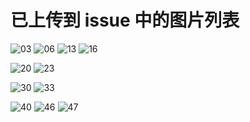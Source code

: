 <!--
 * @Description: 已经存在issue中的图片地址
 * @Author: xiehuaqiang
 * @FilePath: \kaka-img-repo\img\funny\HAS_IN_ISSUE.md
 * @Date: 2021-08-01 00:02:09
 * @LastEditTime: 2021-08-01 00:37:11
-->

# 已上传到 issue 中的图片列表

![03](https://user-images.githubusercontent.com/24952644/127745730-8c5c289e-fea2-410a-b898-f9f63a8db343.jpg)
![06](https://user-images.githubusercontent.com/24952644/127745681-9f310dea-2311-4a1d-9ecb-3926dd992932.jpg)
![13](https://user-images.githubusercontent.com/24952644/127745945-1c50d845-d10c-4042-b683-78cab7e73e52.jpg)
![16](https://user-images.githubusercontent.com/24952644/127745696-0a945f56-214f-4368-8cab-fad8e5287331.jpg)

![20](https://user-images.githubusercontent.com/24952644/127745869-ba4fecec-0d13-4eca-82f3-6226df442e43.jpg)
![23](https://user-images.githubusercontent.com/24952644/127742637-60a7e807-c8f1-4458-be5f-d3c8dbae1e39.jpg)

![30](https://user-images.githubusercontent.com/24952644/127745873-e01a85c2-7540-4b39-9cb7-214365689715.jpg)
![33](https://user-images.githubusercontent.com/24952644/127745715-95ca8b5b-e213-4ba5-881a-7668a2424b86.jpg)

![40](https://user-images.githubusercontent.com/24952644/127745737-e5521f45-7c2a-4931-9519-891a0902ffc5.jpg)
![46](https://user-images.githubusercontent.com/24952644/127745682-d9302b02-08d8-4b9b-a294-344cc3117af5.jpg)
![47](https://user-images.githubusercontent.com/24952644/127745759-a7836174-c602-4c42-be8a-806611c98cd7.jpg)
